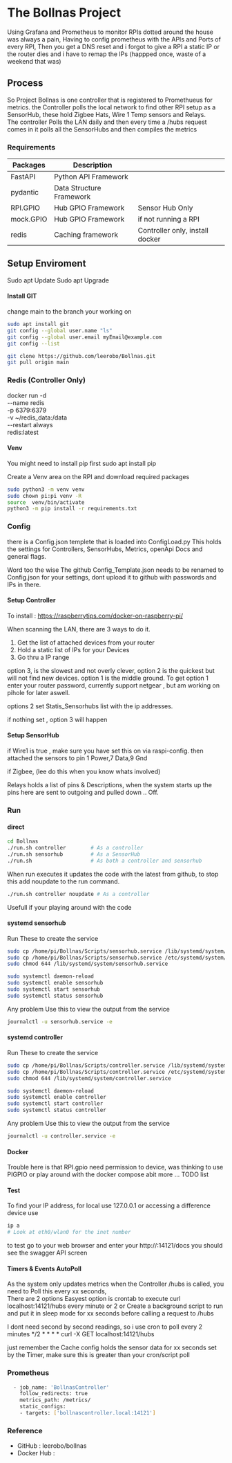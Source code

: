 # The Bollnas Project

Using Grafana and Prometheus to monitor RPIs dotted around the house was always a pain, Having to config prometheus with the APIs and Ports of every RPI, Then you get a DNS reset and i forgot to give a RPI a static IP or the router dies and i have to remap the IPs (happped once,  waste of a weekend that was)

## Process
So Project Bollnas is one controller that is registered to Promethueus for metrics.  the Controller polls the local network to find other RPI setup as a SensorHub,  these hold Zigbee Hats, Wire 1 Temp sensors and Relays.  
The controller Polls the LAN daily and then every time a /hubs request comes in it polls all the SensorHubs and then compiles the metrics 

### Requirements
| Packages | Description | |
| ----------- | ----------- | -------------- |
| FastAPI | Python API Framework | |
| pydantic | Data Structure Framework | |
| RPI.GPIO | Hub GPIO Framework | Sensor Hub Only |
| mock.GPIO | Hub GPIO Framework | if not running a RPI |
| redis | Caching framework | Controller only, install docker |

## Setup Enviroment 


Sudo apt Update
Sudo apt Upgrade

#### Install GIT
change main to the branch your working on
``` bash
sudo apt install git
git config --global user.name "ls"
git config --global user.email myEmail@example.com
git config --list

git clone https://github.com/leerobo/Bollnas.git
git pull origin main
```

### Redis   (Controller Only)
docker run -d \
  --name redis \
  -p 6379:6379 \
  -v ~/redis_data:/data \
  --restart always \
  redis:latest 

#### Venv

You might need to install pip first
sudo apt install pip 

Create a Venv area on the RPI and download required packages
``` bash
sudo python3 -m venv venv
sudo chown pi:pi venv -R
source  venv/bin/activate
python3 -m pip install -r requirements.txt
```

### Config 
there is a Config.json templete that is loaded into ConfigLoad.py 
This holds the settings for Controllers, SensorHubs, Metrics, openApi Docs and general flags.  

Word too the wise
The github Config_Template.json needs to be renamed to Config.json for your settings,  dont upload it to github with passwords and IPs in there.  

#### Setup Controller

To install : https://raspberrytips.com/docker-on-raspberry-pi/

When scanning the LAN, there are 3 ways to do it.  
1. Get the list of attached devices from your router
2. Hold a static list of IPs for your Devices
3. Go thru a IP range 

option 3, is the slowest and not overly clever,  option 2 is the quickest but will not find new devices.  option 1 is the middle ground. 
To get option 1 enter your router password,  currently support netgear , but am working on pihole for later aswell.

options 2 set Statis_Sensorhubs list with the ip addresses.

if nothing set ,  option 3 will happen


#### Setup SensorHub
if Wire1 is true ,  make sure you have set this on via raspi-config.  then attached the sensors to pin 1 Power,7 Data,9 Gnd

if Zigbee, (lee do this when you know whats involved)

Relays holds a list of pins & Descriptions,  when the system starts up the pins here are sent to outgoing and pulled down .. Off.  

### Run 
#### direct

``` bash
cd Bollnas
./run.sh controller        # As a controller   
./run.sh sensorhub         # As a SensorHub
./run.sh                   # As both a controller and sensorhub
```

When run executes it updates the code with the latest from github,  to stop this add noupdate to the run command.
``` bash
./run.sh controller noupdate # As a controller   

```
Usefull if your playing around with the code


#### systemd sensorhub
Run These to create the service 
``` bash
sudo cp /home/pi/Bollnas/Scripts/sensorhub.service /lib/systemd/system/
sudo cp /home/pi/Bollnas/Scripts/sensorhub.service /etc/systemd/system/
sudo chmod 644 /lib/systemd/system/sensorhub.service

sudo systemctl daemon-reload
sudo systemctl enable sensorhub
sudo systemctl start sensorhub
sudo systemctl status sensorhub
``` 

Any problem Use this to view the output from the service
``` bash
journalctl -u sensorhub.service -e

```

#### systemd controller
Run These to create the service 
``` bash
sudo cp /home/pi/Bollnas/Scripts/controller.service /lib/systemd/system/
sudo cp /home/pi/Bollnas/Scripts/controller.service /etc/systemd/system/
sudo chmod 644 /lib/systemd/system/controller.service

sudo systemctl daemon-reload
sudo systemctl enable controller
sudo systemctl start controller
sudo systemctl status controller
``` 

Any problem Use this to view the output from the service
``` bash
journalctl -u controller.service -e

```

#### Docker
Trouble here is that RPI.gpio need permission to device,  was thinking to use
PIGPIO or play around with the docker compose abit more ... TODO list

#### Test
To find your IP address, for local use 127.0.0.1 or accessing a difference device use

``` bash
ip a
# Look at eth0/wlan0 for the inet number 
```

to test go to your web browser and enter your http://<RPi ip>:14121/docs
you should see the swagger API screen 

#### Timers & Events AutoPoll 
As the system only updates metrics when the Controller /hubs is called, you need to 
Poll this every xx seconds,  
There are 2 options 
Easyest option is crontab to execute curl localhost:14121/hubs every minute or 2
or 
Create a background script to run and put it in sleep mode for xx seconds before calling a request to /hubs

I dont need second by second readings,  so i use cron to poll every 2 minutes
*/2 * * * * curl -X GET localhost:14121/hubs

just remember the Cache config holds the sensor data for xx seconds set by the Timer,  make sure this is greater than your cron/script poll


### Prometheus 
``` bash
  - job_name: 'BollnasController'
    follow_redirects: true
    metrics_path: /metrics/
    static_configs:
    - targets: ['bollnascontroller.local:14121']
```

### Reference
- GitHub : leerobo/bollnas
- Docker Hub :

